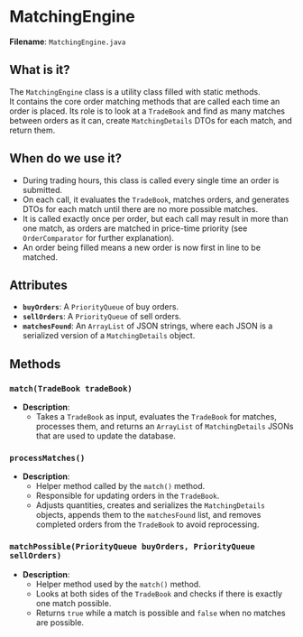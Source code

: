 # MatchingEngine

**Filename**: `MatchingEngine.java`

## What is it?

The `MatchingEngine` class is a utility class filled with static methods.  
It contains the core order matching methods that are called each time an order is placed. Its role is to look at a `TradeBook` and find as many matches between orders as it can, create `MatchingDetails` DTOs for each match, and return them.

## When do we use it?

- During trading hours, this class is called every single time an order is submitted.
- On each call, it evaluates the `TradeBook`, matches orders, and generates DTOs for each match until there are no more possible matches.
- It is called exactly once per order, but each call may result in more than one match, as orders are matched in price-time priority (see `OrderComparator` for further explanation).
- An order being filled means a new order is now first in line to be matched.

## Attributes

- **`buyOrders`**: A `PriorityQueue` of buy orders.
- **`sellOrders`**: A `PriorityQueue` of sell orders.
- **`matchesFound`**: An `ArrayList` of JSON strings, where each JSON is a serialized version of a `MatchingDetails` object.

## Methods

### `match(TradeBook tradeBook)`

- **Description**:
  - Takes a `TradeBook` as input, evaluates the `TradeBook` for matches, processes them, and returns an `ArrayList` of `MatchingDetails` JSONs that are used to update the database.

### `processMatches()`

- **Description**:
  - Helper method called by the `match()` method.
  - Responsible for updating orders in the `TradeBook`.
  - Adjusts quantities, creates and serializes the `MatchingDetails` objects, appends them to the `matchesFound` list, and removes completed orders from the `TradeBook` to avoid reprocessing.

### `matchPossible(PriorityQueue buyOrders, PriorityQueue sellOrders)`

- **Description**:
  - Helper method used by the `match()` method.
  - Looks at both sides of the `TradeBook` and checks if there is exactly one match possible.
  - Returns `true` while a match is possible and `false` when no matches are possible.
